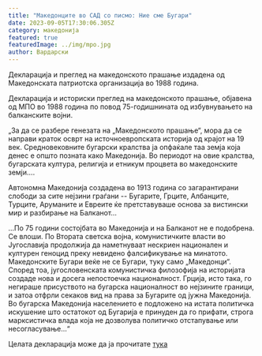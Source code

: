 ```yaml
---
title: "Македонците во САД со писмо: Ние сме Бугари"
date: 2023-09-05T17:30:06.305Z
category: македонија
featured: true
featuredImage: ../img/mpo.jpg
author: Вардарски
---
```

Декларација и преглед на македонското прашање издадена од Македонската патриотска организација во 1988 година.

Декларација и историски преглед на македонското прашање, објавена од МПО во 1988 година по повод 75-годишнината од избувнувањето на балканските војни.

„За да се разбере генезата на „Македонското прашање“, мора да се направи краток осврт на источноевропската историја од крајот на 19 век.
Средновековните бугарски кралства ја опфаќале таа земја која денес е општо позната како Македонија. Во периодот на овие кралства, бугарската култура, религија и етникум процвета во македонските земји....

Автономна Македонија создадена во 1913 година со загарантирани слободи за сите нејзини граѓани -- Бугарите, Грците, Албанците, Турците, Аруманите и Евреите ќе претставуваше основа за вистински мир и разбирање на Балканот...

...По 75 години состојбата во Македонија и на Балканот не е подобрена. Се влоши. По Втората светска војна, комунистичките власти во Југославија продолжија да наметнуваат нескриен национален и културен геноцид преку невидено фалсификување на минатото. Македонските Бугари веќе не се Бугари, туку само „Македонци“. Според тоа, југословенската комунистичка филозофија на историјата создаде нова и досега непостоечка националност. Грција, исто така, го негираше присуството на бугарска националност во нејзините граници, и затоа отфрли секаков вид на права за Бугарите од јужна Македонија. Во бугарска Македонија населението е подложено на истата политичка искушение што остатокот од Бугарија е принуден да го прифати, строга марксистичка влада која не дозволува политичко отстапување или несогласување...“

Целата декларација може да ја прочитате [тука](https://www.strumski.com/books/Declaration_1988_MPO.pdf)